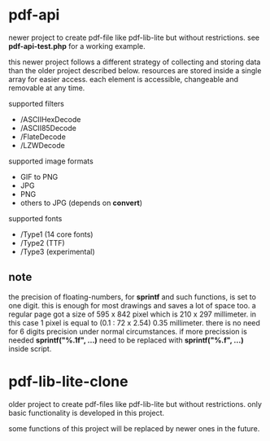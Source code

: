 # pdf-api

newer project to create pdf-file like pdf-lib-lite but without restrictions.
see **pdf-api-test.php** for a working example.

this newer project follows a different strategy of collecting and storing data than the older project described below.
resources are stored inside a single array for easier access.
each element is accessible, changeable and removable at any time.

supported filters
* /ASCIIHexDecode
* /ASCII85Decode
* /FlateDecode
* /LZWDecode

supported image formats
* GIF to PNG
* JPG
* PNG
* others to JPG (depends on **convert**)

supported fonts
* /Type1 (14 core fonts)
* /Type2 (TTF)
* /Type3 (experimental)

## note ##

the precision of floating-numbers, for **sprintf** and such functions, is set to one digit.
this is enough for most drawings and saves a lot of space too.
a regular page got a size of 595 x 842 pixel which is 210 x 297 millimeter.
in this case 1 pixel is equal to (0.1 : 72 x 2.54) 0.35 millimeter.
there is no need for 6 digits precision under normal circumstances.
if more precission is needed **sprintf("%.1f", ...)** need to be replaced with **sprintf("%.f", ...)** inside script.

# pdf-lib-lite-clone

older project to create pdf-files like pdf-lib-lite but without restrictions.
only basic functionality is developed in this project.

some functions of this project will be replaced by newer ones in the future.
